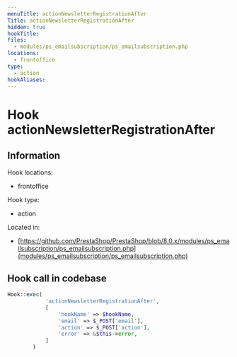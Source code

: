 ```yaml
---
menuTitle: actionNewsletterRegistrationAfter
Title: actionNewsletterRegistrationAfter
hidden: true
hookTitle: 
files:
  - modules/ps_emailsubscription/ps_emailsubscription.php
locations:
  - frontoffice
type:
  - action
hookAliases:
---
```


# Hook actionNewsletterRegistrationAfter

## Information

Hook locations: 
  - frontoffice

Hook type: 
  - action

Located in: 
  - [https://github.com/PrestaShop/PrestaShop/blob/8.0.x/modules/ps_emailsubscription/ps_emailsubscription.php](modules/ps_emailsubscription/ps_emailsubscription.php)

## Hook call in codebase

```php
Hook::exec(
            'actionNewsletterRegistrationAfter',
            [
                'hookName' => $hookName,
                'email' => $_POST['email'],
                'action' => $_POST['action'],
                'error' => &$this->error,
            ]
        )
```